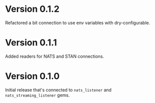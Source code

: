 # Version 0.1.2

Refactored a bit connection to use env variables with dry-configurable.

# Version 0.1.1

Added readers for NATS and STAN connections.

# Version 0.1.0

Initial release that's connected to `nats_listener` and `nats_streaming_listener` gems.